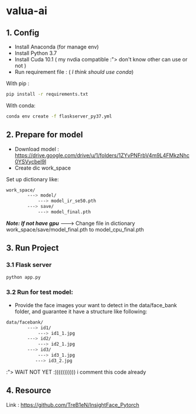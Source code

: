 # valua-ai
## 1. Config
- Install Anaconda (for manage env)
- Install Python 3.7
- Install Cuda 10.1 ( my nvdia compatible :"> don't know other can use or not )  
- Run requirement file : ( *I think should use conda*)

With pip :
```sh
pip install -r requirements.txt
```
With conda:
```sh
conda env create -f flaskserver_py37.yml
```
## 2. Prepare for model
- Download model : https://drive.google.com/drive/u/1/folders/1ZYvPNFrbV4m9L4FMkzNhc0YSVycbel9l
- Create dic work_space

Set up dictionary like:

```sh
work_space/
        ---> model/
            ---> model_ir_se50.pth
        ---> save/
            ---> model_final.pth
```

***Note: If not have gpu*** ---> Change file in dictionary work_space/save/model_final.pth to model_cpu_final.pth 

## 3. Run Project
### 3.1 Flask server
```sh
python app.py 
```
### 3.2 Run for test model:
- Provide the face images your want to detect in the data/face_bank folder, and guarantee it have a structure like following:

```sh
data/facebank/
        ---> id1/
            ---> id1_1.jpg
        ---> id2/
            ---> id2_1.jpg
        ---> id3/
            ---> id3_1.jpg
           ---> id3_2.jpg
```
:"> WAIT NOT YET :))))))))))) i comment this code already 

## 4. Resource 
Link : https://github.com/TreB1eN/InsightFace_Pytorch

